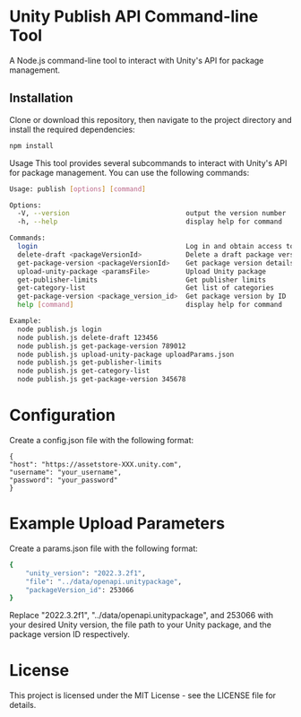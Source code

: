 # Unity Publish API Command-line Tool

A Node.js command-line tool to interact with Unity's API for package management.

## Installation

Clone or download this repository, then navigate to the project directory and install the required dependencies:

```bash
npm install
```

Usage
This tool provides several subcommands to interact with Unity's API for package management. You can use the following commands:

```bash
Usage: publish [options] [command]

Options:
  -V, --version                             output the version number
  -h, --help                                display help for command

Commands:
  login                                     Log in and obtain access tokens
  delete-draft <packageVersionId>           Delete a draft package version
  get-package-version <packageVersionId>    Get package version details
  upload-unity-package <paramsFile>         Upload Unity package
  get-publisher-limits                      Get publisher limits
  get-category-list                         Get list of categories
  get-package-version <package_version_id>  Get package version by ID
  help [command]                            display help for command

Example:
  node publish.js login
  node publish.js delete-draft 123456
  node publish.js get-package-version 789012
  node publish.js upload-unity-package uploadParams.json
  node publish.js get-publisher-limits
  node publish.js get-category-list
  node publish.js get-package-version 345678
```

# Configuration
Create a config.json file with the following format:

```
{
"host": "https://assetstore-XXX.unity.com",
"username": "your_username",
"password": "your_password"
}
```

# Example Upload Parameters

Create a params.json file with the following format:

```bash
{
    "unity_version": "2022.3.2f1",
    "file": "../data/openapi.unitypackage",
    "packageVersion_id": 253066
}

```

Replace "2022.3.2f1", "../data/openapi.unitypackage", and 253066 with your desired Unity version, the file path to your Unity package, and the package version ID respectively.

# License
This project is licensed under the MIT License - see the LICENSE file for details.
